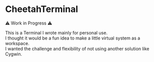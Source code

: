 # CheetahTerminal
:warning: Work in Progress :warning:

This is a Terminal I wrote mainly for personal use.<br>
I thought it would be a fun idea to make a little virtual system as a workspace.<br>
I wanted the challenge and flexibility of not using another solution like Cygwin.<br>

